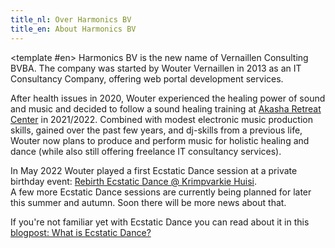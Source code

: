 ```yaml
---
title_nl: Over Harmonics BV
title_en: About Harmonics BV
---
```


<TranslatedSection>
<template #nl>
Harmonics BV is de nieuwe naam van Vernaillen Consulting BVBA.
De zaak werd in 2013 opgestart door Wouter Vernaillen als een IT Consultancy bedrijf en biedt diensten aan zoals het ontwerpen en ontwikkelen van web portaal sites.

Na gezondheidsproblemen in 2020 ontdekte Wouter de genezende kracht van geluid en muziek en besloot een sound healing opleiding te volgen in [Akasha Retreat Center](https://www.akasharetreatcenter.com/) in 2021/2022.<br/>Met daarnaast ook een bescheiden kennis van elektronische muziekproductie, opgebouwd in de voorbije jaren, en dj-skills uit een vorig leven, besloot Wouter om voortaan ook te focussen op het producen en spelen van muziek voor holistische gezondheid en dans (terwijl hij ondertussen ook deeltijds aan de slag blijft als freelance IT consultant)

In mei 2022 speelde Wouter een eerste Ecstatic Dance sessie op een privé verjaardagsevenement: [Rebirth Ecstatic Dance @ Krimpvarkie Huisi](https://www.mixcloud.com/woutervernaillen/rebirth-ecstatic-dance-krimpvarkie-huisi/).<br/>Voor later deze zomer en het najaar (2022) worden nog enkele Ecstatic Dance sessies gepland. Heel binnenkort komt daarover meer nieuws.

Als je nog niet vertrouwd bent met het concept van Ecstatic Dance, dan kan je er meer over lezen in de [blogpost: What is Ecstatic Dance?](/blog/whatisecstaticdance)
</template>
<template #en>
Harmonics BV is the new name of Vernaillen Consulting BVBA.
The company was started by Wouter Vernaillen in 2013 as an IT Consultancy Company, offering web portal development services.

After health issues in 2020, Wouter experienced the healing power of sound and music and decided to follow a sound healing training at [Akasha Retreat Center](https://www.akasharetreatcenter.com/) in 2021/2022.
Combined with modest electronic music production skills, gained over the past few years, and dj-skills from a previous life, Wouter now plans to produce and perform music for holistic healing and dance (while also still offering freelance IT consultancy services).

In May 2022 Wouter played a first Ecstatic Dance session at a private birthday event: [Rebirth Ecstatic Dance @ Krimpvarkie Huisi](https://www.mixcloud.com/woutervernaillen/rebirth-ecstatic-dance-krimpvarkie-huisi/).<br/>A few more Ecstatic Dance sessions are currently being planned for later this summer and autumn. Soon there will be more news about that.

If you're not familiar yet with Ecstatic Dance you can read about it in this [blogpost: What is Ecstatic Dance?](/blog/whatisecstaticdance)
</template>
</TranslatedSection>
